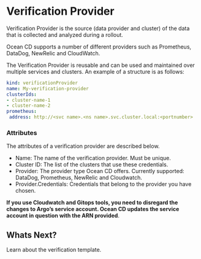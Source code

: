 # Verification Provider

Verification Provider is the source (data provider and cluster) of the data that is collected and analyzed during a rollout.  

Ocean CD supports a number of different providers such as Prometheus, DataDog, NewRelic and CloudWatch.

The Verification Provider is reusable and can be used and maintained over multiple services and clusters. An example of a structure is as follows:

```yaml
kind: verificationProvider
name: My-verification-provider
clusterIds:
- cluster-name-1
- cluster-name-2
prometheus:
 address: http://<svc name>.<ns name>.svc.cluster.local:<portnumber>
```

### Attributes

The attributes of a verification provider are described below.

* Name: The name of the verification provider. Must be unique.
* Cluster ID: The list of the clusters that use these credentials.
* Provider: The provider type Ocean CD offers. Currently supported: DataDog, Prometheus, NewRelic and Cloudwatch.
* Provider.Credentials: Credentials that belong to the provider you have chosen.

**If you use Cloudwatch and Gitops tools, you need to disregard the changes to Argo’s service account. Ocean CD updates the service account in question with the ARN provided**.

## Whats Next?  

Learn about the verification template.   
